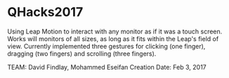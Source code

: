# QHacks2017
Using Leap Motion to interact with any monitor as if it was a touch screen. Works will monitors of all sizes, as long as it fits within the Leap's field of view. Currently implemented three gestures for clicking (one finger), dragging (two fingers) and scrolling (three fingers).

TEAM: David Findlay, Mohammed Eseifan
Creation Date:  Feb 3, 2017


